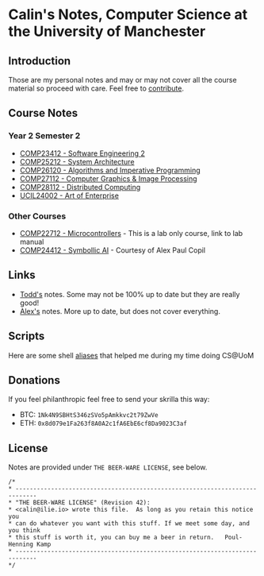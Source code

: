 <!-- Google Analytics -->
<script async src="https://www.googletagmanager.com/gtag/js?id=UA-113560131-1"></script>
<script>
  window.dataLayer = window.dataLayer || [];
  function gtag(){dataLayer.push(arguments);}
  gtag('js', new Date());
  gtag('config', 'UA-113560131-1');
</script>

# Calin's Notes, Computer Science at the University of Manchester

## Introduction

Those are my personal notes and may or may not cover all the course material so proceed with care.
Feel free to [contribute](https://github.com/colinx05/uom-notes).

## Course Notes

### Year 2 Semester 2
  * [COMP23412 - Software Engineering 2](COMP23412)
  * [COMP25212 - System Architecture](COMP25212)
  * [COMP26120 - Algorithms and Imperative Programming](COMP26120)
  * [COMP27112 - Computer Graphics & Image Processing](COMP27112)
  * [COMP28112 - Distributed Computing](COMP28112)
  * [UCIL24002 - Art of Enterprise](UCIL24002)

### Other Courses
  * [COMP22712 - Microcontrollers](http://syllabus.cs.manchester.ac.uk/ugt/2017/COMP22712/lab_manual.pdf) -  This is a lab only course, link to lab manual
  * [COMP24412 - Symbollic AI](http://thee-engineer.github.io/uom-notes/COMP24412) - Courtesy of Alex Paul Copil

<!--
#### TODO
* [COMP10120- First Year Project](#)
* [COMP11120- Mathematical Techniques for Computer Science](#)
* [COMP11212- Fundamentals of Computation](#)
* [COMP12111- Fundamentals of Computer Engineering ](#)
* [COMP14111- Fundamentals of Artificial Intelligence](#)
* [COMP15111- Fundamentals of Computer Architecture](#)
* [COMP16121- Object Oriented programming in Java 1](#)
* [COMP16212- Object Oriented programming in Java 2](#)
* [COMP18111- Fundamentals of Distributed Systems](#)
* [COMP23111 - Fundamentals of Databases](#)
* [COMP23311 - Software Engineering 1](#)
* [COMP24111 - Machine Learning and Optimisation](#)
* [COMP25111 - Operating Systems (Online)](#)
* [COMP26120 - Algorithms and Imperative Programming (Sem 1)](#)
* [COMP28411 - Computer Networks (Online)](#)

-->

## Links
 * [Todd's](https://todddavies.co.uk/#Notes) notes. Some may not be 100% up to date but they are really good!
 * [Alex's](http://thee-engineer.github.io/uom-notes) notes. More up to date, but does not cover everything.

## Scripts

Here are some shell [aliases](https://gist.github.com/colinx05/80316361a68d295aea2fb0a00ecf2526) that helped me during my time doing CS@UoM

## Donations

If you feel philanthropic feel free to send your skrilla this way:

* BTC: `1Nk4N9SBHtS346zSVo5pAmkkvc2t79ZwVe`
* ETH: `0x8d079e1Fa263f8A0A2c1fA6EbE6cf8Da9023C3af`

## License
Notes are provided under `THE BEER-WARE LICENSE`, see below.
```
/*
* ----------------------------------------------------------------------------
* "THE BEER-WARE LICENSE" (Revision 42):
* <calin@ilie.io> wrote this file.  As long as you retain this notice you
* can do whatever you want with this stuff. If we meet some day, and you think
* this stuff is worth it, you can buy me a beer in return.   Poul-Henning Kamp
* ----------------------------------------------------------------------------
*/
```
